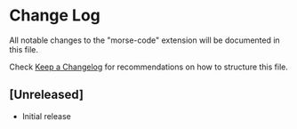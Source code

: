 # Change Log

All notable changes to the "morse-code" extension will be documented in this file.

Check [Keep a Changelog](http://keepachangelog.com/) for recommendations on how to structure this file.

## [Unreleased]

- Initial release